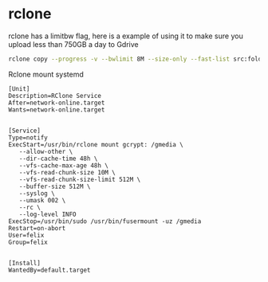 # rclone

rclone has a limitbw flag, here is a example of using it to make sure you upload less than 750GB a day to Gdrive

```bash
rclone copy --progress -v --bwlimit 8M --size-only --fast-list src:folder dest:folder
```

Rclone mount systemd

```text
[Unit]
Description=RClone Service
After=network-online.target
Wants=network-online.target


[Service]
Type=notify
ExecStart=/usr/bin/rclone mount gcrypt: /gmedia \
   --allow-other \
   --dir-cache-time 48h \
   --vfs-cache-max-age 48h \
   --vfs-read-chunk-size 10M \
   --vfs-read-chunk-size-limit 512M \
   --buffer-size 512M \
   --syslog \
   --umask 002 \
   --rc \
   --log-level INFO
ExecStop=/usr/bin/sudo /usr/bin/fusermount -uz /gmedia
Restart=on-abort
User=felix
Group=felix


[Install]
WantedBy=default.target
```



